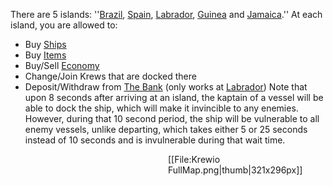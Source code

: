 There are 5 islands: ''[Brazil](./Brazil.md), [Spain](./Spain.md), [Labrador](./Labrador.md), [Guinea](./Guinea.md) and [Jamaica](./Jamaica.md).'' At each island, you are allowed to:
* Buy [Ships](./Ships.md)
* Buy [Items](./Items.md)
* Buy/Sell [Economy](./Goods.md)
* Change/Join Krews that are docked there
* Deposit/Withdraw from [The Bank](./The_Bank.md) (only works at [Labrador](./Labrador.md))
Note that upon 8 seconds after arriving at an island, the kaptain of a vessel will be able to dock the ship, which will make it invincible to any enemies. However, during that 10 second period, the ship will be vulnerable to all enemy vessels, unlike departing, which takes either 5 or 25 seconds instead of 10 seconds and is invulnerable during that wait time.
<div style="float: right; width: 50%;">
[[File:Krewio FullMap.png|thumb|321x296px]]